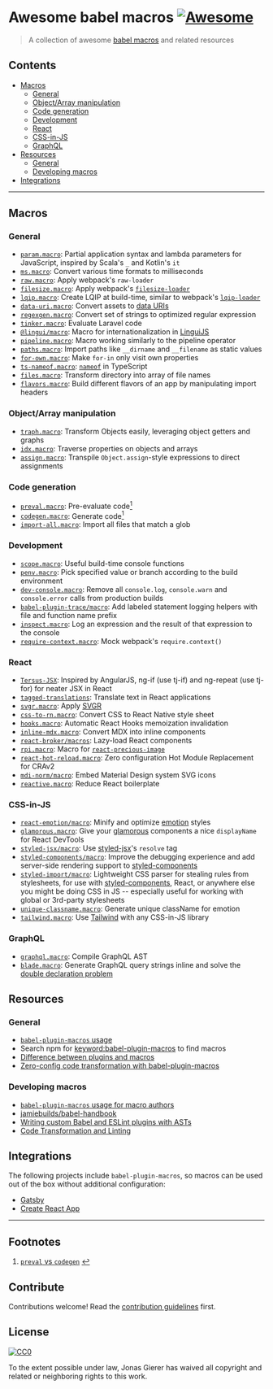 # Awesome babel macros [![Awesome](https://awesome.re/badge.svg)](https://awesome.re)

> A collection of awesome [babel macros](https://github.com/kentcdodds/babel-plugin-macros) and related resources

## Contents

- [Macros](#macros)
  - [General](#general)
  - [Object/Array manipulation](#objectarray-manipulation)
  - [Code generation](#code-generation)
  - [Development](#development)
  - [React](#react)
  - [CSS-in-JS](#css-in-js)
  - [GraphQL](#graphql)
- [Resources](#resources)
  - [General](#general-1)
  - [Developing macros](#developing-macros)
- [Integrations](#integrations)

---

## Macros

### General

- [`param.macro`](https://www.npmjs.com/package/param.macro): Partial application syntax and lambda parameters for JavaScript, inspired by Scala's `_` and Kotlin's `it`
- [`ms.macro`](https://www.npmjs.com/package/ms.macro): Convert various time formats to milliseconds
- [`raw.macro`](https://github.com/pveyes/raw.macro): Apply webpack's `raw-loader`
- [`filesize.macro`](https://www.npmjs.com/package/filesize.macro): Apply webpack's [`filesize-loader`](https://github.com/zouhir/filesize-loader)
- [`lqip.macro`](https://github.com/stereobooster/lqip.macro): Create LQIP at build-time, similar to webpack's [`lqip-loader`](https://www.npmjs.com/package/lqip-loader)
- [`data-uri.macro`](https://github.com/Andarist/data-uri.macro): Convert assets to [data URIs](https://developer.mozilla.org/en-US/docs/Web/HTTP/Basics_of_HTTP/Data_URIs)
- [`regexgen.macro`](https://github.com/Andarist/regexgen.macro): Convert set of strings to optimized regular expression
- [`tinker.macro`](https://github.com/bradlc/tinker.macro): Evaluate Laravel code
- [`@lingui/macro`](https://lingui.js.org/ref/macro.html): Macro for internationalization in [LinguiJS](https://github.com/lingui/js-lingui/)
- [`pipeline.macro`](https://github.com/Andarist/pipeline.macro): Macro working similarly to the pipeline operator
- [`paths.macro`](https://www.npmjs.com/package/paths.macro): Import paths like `__dirname` and `__filename` as static values
- [`for-own.macro`](https://github.com/nicolo-ribaudo/for-own.macro): Make `for-in` only visit own properties
- [`ts-nameof.macro`](https://github.com/dsherret/ts-nameof/tree/master/packages/ts-nameof.macro): [`nameof`](https://msdn.microsoft.com/en-us/library/dn986596.aspx) in TypeScript
- [`files.macro`](https://github.com/ridermansb/files.macro): Transform directory into array of file names
- [`flavors.macro`](https://github.com/gnithin/flavors.macro): Build different flavors of an app by manipulating import headers

### Object/Array manipulation

- [`traph.macro`](https://www.npmjs.com/package/traph.macro): Transform Objects easily, leveraging object getters and graphs
- [`idx.macro`](https://github.com/dralletje/idx.macro): Traverse properties on objects and arrays
- [`assign.macro`](https://www.npmjs.com/package/assign.macro): Transpile `Object.assign`-style expressions to direct assignments

### Code generation

- [`preval.macro`](https://www.npmjs.com/package/preval.macro): Pre-evaluate code<span id="backlink-1" />[<sup>1</sup>](#footnote-1)
- [`codegen.macro`](https://www.npmjs.com/package/codegen.macro): Generate code[<sup>1</sup>](#footnote-1)
- [`import-all.macro`](https://www.npmjs.com/package/import-all.macro): Import all files that match a glob

### Development

- [`scope.macro`](https://www.npmjs.com/package/scope.macro): Useful build-time console functions
- [`penv.macro`](https://github.com/chengjianhua/penv.macro): Pick specified value or branch according to the build environment
- [`dev-console.macro`](https://www.npmjs.com/package/dev-console.macro): Remove all `console.log`, `console.warn` and `console.error` calls from production builds
- [`babel-plugin-trace/macro`](https://github.com/codemix/babel-plugin-trace): Add labeled statement logging helpers with file and function name prefix
- [`inspect.macro`](https://www.npmjs.com/package/inspect.macro): Log an expression and the result of that expression to the console
- [`require-context.macro`](https://github.com/storybooks/require-context.macro): Mock webpack's `require.context()`

### React

- [`Tersus-JSX`](https://www.npmjs.com/package/tersus-jsx.macro): Inspired by AngularJS, ng-if (use tj-if) and ng-repeat (use tj-for) for neater JSX in React
- [`tagged-translations`](https://www.npmjs.com/package/tagged-translations): Translate text in React applications
- [`svgr.macro`](https://github.com/evenchange4/svgr.macro): Apply [SVGR](https://github.com/smooth-code/svgr)
- [`css-to-rn.macro`](https://github.com/jhen0409/css-to-rn.macro): Convert CSS to React Native style sheet
- [`hooks.macro`](https://www.npmjs.com/package/hooks.macro): Automatic React Hooks memoization invalidation
- [`inline-mdx.macro`](https://www.npmjs.com/package/inline-mdx.macro): Convert MDX into inline components
- [`react-broker/macros`](https://www.npmjs.com/package/react-broker): Lazy-load React components
- [`rpi.macro`](https://www.npmjs.com/package/rpi.macro): Macro for [`react-precious-image`](https://github.com/stereobooster/react-precious-image)
- [`react-hot-reload.macro`](https://www.npmjs.com/package/react-hot-reload.macro): Zero configuration Hot Module Replacement for CRAv2
- [`mdi-norm/macro`](https://github.com/eugeneilyin/mdi-norm#with-babel-macros): Embed Material Design system SVG icons
- [`reactive.macro`](https://github.com/yesmeck/reactive.macro): Reduce React boilerplate

### CSS-in-JS

- [`react-emotion/macro`](https://emotion.sh/docs/babel-plugin-emotion#babel-macros): Minify and optimize [emotion](https://github.com/emotion-js/emotion) styles
- [`glamorous.macro`](https://github.com/kentcdodds/glamorous.macro): Give your [glamorous](https://github.com/paypal/glamorous) components a nice `displayName` for React DevTools
- [`styled-jsx/macro`](https://www.npmjs.com/package/styled-jsx#using-resolve-as-a-babel-macro): Use [styled-jsx](https://www.npmjs.com/package/styled-jsx)'s `resolve` tag
- [`styled-components/macro`](https://www.styled-components.com/docs/tooling#babel-macro): Improve the debugging experience and add server-side rendering support to [styled-components](https://www.styled-components.com/)
- [`styled-import/macro`](https://github.com/glortho/styled-import): Lightweight CSS parser for stealing rules from stylesheets, for use with [styled-components](https://www.styled-components.com/), React, or anywhere else you might be doing CSS in JS -- especially useful for working with global or 3rd-party stylesheets
- [`unique-classname.macro`](https://github.com/huchenme/unique-classname.macro): Generate unique className for emotion
- [`tailwind.macro`](https://www.npmjs.com/package/tailwind.macro): Use [Tailwind](https://tailwindcss.com/) with any CSS-in-JS library

### GraphQL

- [`graphql.macro`](https://github.com/evenchange4/graphql.macro): Compile GraphQL AST
- [`blade.macro`](https://www.npmjs.com/package/blade.macro): Generate GraphQL query strings inline and solve the [double declaration problem](https://babel-blade.netlify.com/docs/declarationdeclaration.html)

## Resources

### General

- [`babel-plugin-macros` usage](https://github.com/kentcdodds/babel-plugin-macros/blob/master/other/docs/user.md)
- Search npm for [keyword:babel-plugin-macros](https://www.npmjs.com/search?q=keywords:babel-plugin-macros) to find macros
- [Difference between plugins and macros](https://github.com/kentcdodds/babel-plugin-macros#whats-the-difference-between-babel-plugins-and-macros)
- [Zero-config code transformation with babel-plugin-macros](https://babeljs.io/blog/2017/09/11/zero-config-with-babel-macros)

### Developing macros

- [`babel-plugin-macros` usage for macro authors](https://github.com/kentcdodds/babel-plugin-macros/blob/master/other/docs/author.md)
- [jamiebuilds/babel-handbook](https://github.com/jamiebuilds/babel-handbook)
- [Writing custom Babel and ESLint plugins with ASTs](https://kentcdodds.com/talks/#writing-custom-babel-and-eslint-plugins-with-asts)
- [Code Transformation and Linting](https://kentcdodds.com/workshops/#code-transformation-and-linting)

## Integrations

The following projects include `babel-plugin-macros`, so macros can be used out of the box without additional configuration:

- [Gatsby](https://www.gatsbyjs.org/)
- [Create React App](https://facebook.github.io/create-react-app/)

---

## Footnotes

1. <span id="footnote-1" />[`preval` vs `codegen`](https://www.youtube.com/watch?v=1queadQ0048&list=PLV5CVI1eNcJgCrPH_e6d57KRUTiDZgs0u) [:leftwards_arrow_with_hook:](#backlink-1)

## Contribute

Contributions welcome! Read the [contribution guidelines](contributing.md) first.

## License

[![CC0](http://mirrors.creativecommons.org/presskit/buttons/88x31/svg/cc-zero.svg)](http://creativecommons.org/publicdomain/zero/1.0)

To the extent possible under law, Jonas Gierer has waived all copyright and
related or neighboring rights to this work.
